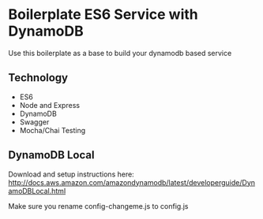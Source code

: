 # Boilerplate ES6 Service with DynamoDB

Use this boilerplate as a base to build your dynamodb based service

## Technology

* ES6
* Node and Express
* DynamoDB
* Swagger
* Mocha/Chai Testing

## DynamoDB Local

Download and setup instructions here: http://docs.aws.amazon.com/amazondynamodb/latest/developerguide/DynamoDBLocal.html

Make sure you rename config-changeme.js to config.js